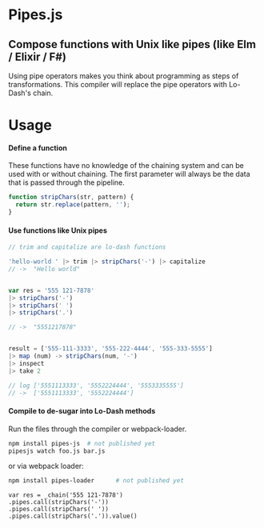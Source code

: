 # Pipes.js
## Compose functions with Unix like pipes (like Elm / Elixir / F#)

Using pipe operators makes you think about programming as steps of transformations. This compiler will replace the pipe operators with Lo-Dash's chain.


# Usage

#### Define a function
These functions have no knowledge of the chaining system and can be used with or without chaining. The first parameter will always be the data that is passed through the pipeline.

```javascript
function stripChars(str, pattern) {
  return str.replace(pattern, '');
}
```

#### Use functions like Unix pipes
```javascript
// trim and capitalize are lo-dash functions

'hello-world ' |> trim |> stripChars('-') |> capitalize
// ->  "Hello world"


var res = '555 121-7878'
|> stripChars('-')
|> stripChars(' ')
|> stripChars('.')

// ->  "5551217878"


result = ['555-111-3333', '555-222-4444', '555-333-5555']
|> map (num) -> stripChars(num, '-')
|> inspect
|> take 2

// log ['5551113333', '5552224444', '5553335555']
// ->  ['5551113333', '5552224444']
```

#### Compile to de-sugar into Lo-Dash methods
Run the files through the compiler or webpack-loader.

```bash
npm install pipes-js  # not published yet
pipesjs watch foo.js bar.js
```
or via webpack loader:

```bash
npm install pipes-loader      # not published yet
```

```
var res = _chain('555 121-7878')
.pipes.call(stripChars('-'))
.pipes.call(stripChars(' '))
.pipes.call(stripChars('.')).value()
```
